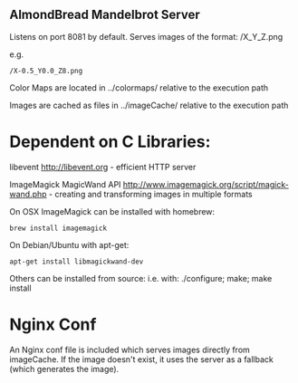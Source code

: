 AlmondBread Mandelbrot Server
-----------------------------

Listens on port 8081 by default. Serves images of the format:
    /X<some x value>_Y<some y value>_Z<some zoom value>.png

e.g.

    /X-0.5_Y0.0_Z8.png


Color Maps are located in ../colormaps/ relative to the execution path

Images are cached as files in ../imageCache/ relative to the execution path


Dependent on C Libraries:
========================

libevent http://libevent.org - efficient HTTP server

ImageMagick MagicWand API http://www.imagemagick.org/script/magick-wand.php - creating and transforming images in multiple formats


On OSX ImageMagick can be installed with homebrew:

    brew install imagemagick

On Debian/Ubuntu with apt-get:

    apt-get install libmagickwand-dev


Others can be installed from source: i.e. with: ./configure; make; make install


Nginx Conf
===========

An Nginx conf file is included which serves images directly from imageCache. If the image doesn't exist, it uses the server as a fallback (which generates the image).
